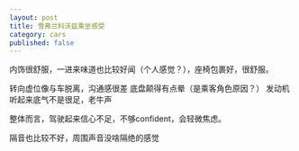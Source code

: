 ```yaml
---
layout: post
title: 雪弗兰科沃兹乘坐感受
category: cars
published: false
---
```


内饰很舒服，一进来味道也比较好闻（个人感觉？），座椅包裹好，很舒服。

转向虚位像与车脱离，沟通感很差
底盘颠得有点晕（是乘客角色原因？）
发动机听起来底气不是很足，老牛声

整体而言，驾驶起来信心不足，不够confident，会轻微焦虑。

隔音也比较不好，周围声音没啥隔绝的感觉
